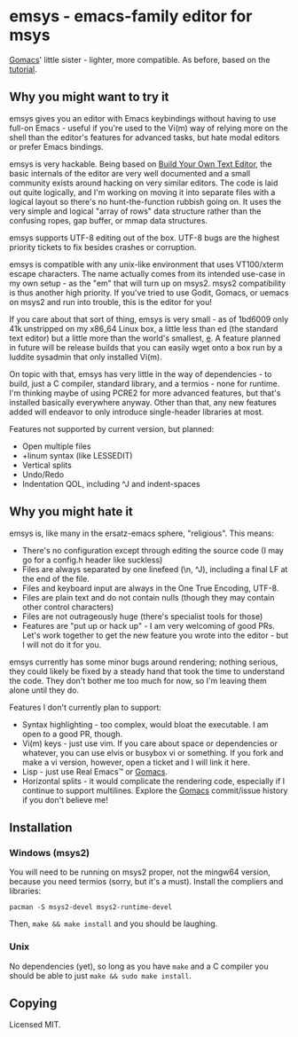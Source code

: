 # emsys - emacs-family editor for msys

[Gomacs][gomacs]' little sister - lighter, more compatible. As before, based
on the [tutorial][tutorial].

## Why you might want to try it

emsys gives you an editor with Emacs keybindings without having to use full-on
Emacs - useful if you're used to the Vi(m) way of relying more on the shell than
the editor's features for advanced tasks, but hate modal editors or prefer Emacs
bindings.

emsys is very hackable. Being based on [Build Your Own Text Editor][tutorial],
the basic internals of the editor are very well documented and a small community
exists around hacking on very similar editors. The code is laid out quite
logically, and I'm working on moving it into separate files with a logical
layout so there's no hunt-the-function rubbish going on. It uses the very simple
and logical "array of rows" data structure rather than the confusing ropes, gap
buffer, or mmap data structures.

emsys supports UTF-8 editing out of the box. UTF-8 bugs are the highest priority
tickets to fix besides crashes or corruption.

emsys is compatible with any unix-like environment that uses VT100/xterm escape
characters. The name actually comes from its intended use-case in my own setup -
as the "em" that will turn up on msys2. msys2 compatibility is thus another high
priority. If you've tried to use Godit, Gomacs, or uemacs on msys2 and run into
trouble, this is the editor for you!

If you care about that sort of thing, emsys is very small - as of 1bd6009 only
41k unstripped on my x86_64 Linux box, a little less than ed (the standard text
editor) but a little more than the world's smallest,
[e](https://github.com/japanoise/e).  A feature planned in future will be
release builds that you can easily wget onto a box run by a luddite sysadmin
that only installed Vi(m).

On topic with that, emsys has very little in the way of dependencies - to build,
just a C compiler, standard library, and a termios - none for runtime. I'm
thinking maybe of using PCRE2 for more advanced features, but that's installed
basically everywhere anyway. Other than that, any new features added will
endeavor to only introduce single-header libraries at most.

Features not supported by current version, but planned:

* Open multiple files
* +linum syntax (like LESSEDIT)
* Vertical splits
* Undo/Redo
* Indentation QOL, including ^J and indent-spaces

## Why you might hate it

emsys is, like many in the ersatz-emacs sphere, "religious". This means:

* There's no configuration except through editing the source code (I may go for
  a config.h header like suckless)
* Files are always separated by one linefeed (\n, ^J), including a final LF at
  the end of the file.
* Files and keyboard input are always in the One True Encoding, UTF-8.
* Files are plain text and do not contain nulls (though they may contain other
  control characters)
* Files are not outrageously huge (there's specialist tools for those)
* Features are "put up or hack up" - I am very welcoming of good PRs. Let's work
  together to get the new feature you wrote into the editor - but I will not do
  it for you.
  
emsys currently has some minor bugs around rendering; nothing serious, they
could likely be fixed by a steady hand that took the time to understand the
code. They don't bother me too much for now, so I'm leaving them alone until
they do.

Features I don't currently plan to support:

- Syntax highlighting - too complex, would bloat the executable. I am open to a
  good PR, though.
- Vi(m) keys - just use vim. If you care about space or dependencies or
  whatever, you can use elvis or busybox vi or something. If you fork and make a
  vi version, however, open a ticket and I will link it here.
- Lisp - just use Real Emacs™ or [Gomacs][gomacs].
- Horizontal splits - it would complicate the rendering code, especially if I
  continue to support multilines. Explore the [Gomacs][gomacs] commit/issue
  history if you don't believe me!

## Installation

### Windows (msys2)

You will need to be running on msys2 proper, not the mingw64 version, because
you need termios (sorry, but it's a must). Install the compliers and libraries:

    pacman -S msys2-devel msys2-runtime-devel
    
Then, `make && make install` and you should be laughing.

### Unix

No dependencies (yet), so long as you have `make` and a C compiler you should
be able to just `make && sudo make install`.

[gomacs]: https://github.com/japanoise/gomacs
[tutorial]: https://viewsourcecode.org/snaptoken/kilo/index.html

## Copying

Licensed MIT.
